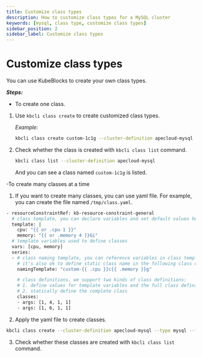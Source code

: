 ```yaml
---
title: Customize class types
description: How to customize class types for a MySQL cluster
keywords: [mysql, class type, customize class types]
sidebar_position: 2
sidebar_label: Customize class types
---
```


# Customize class types

You can use KubeBlocks to create your own class types.

***Steps:***

- To create one class.

1. Use `kbcli class create` to create customized class types.

   *Example:*

   ```bash
   kbcli class create custom-1c1g --cluster-definition apecloud-mysql --type mysql --constraint kb-resource-constraint-general --cpu 1 --memory 1Gi
   ```

2. Check whether the class is created with `kbcli class list` command.

    ```bash
    kbcli class list --cluster-definition apecloud-mysql  
    ```

    And you can see a class named `custom-1c1g` is listed.

-To create many classes at a time

1. If you want to create many classes, you can use yaml file.
For example, you can create the file named `/tmp/class.yaml`.

```bash
- resourceConstraintRef: kb-resource-constraint-general
  # class template, you can declare variables and set default values here
  template: |
    cpu: "{{ or .cpu 1 }}"
    memory: "{{ or .memory 4 }}Gi"
  # template variables used to define classes
  vars: [cpu, memory]
  series:
  - # class naming template, you can reference variables in class template
    # it's also ok to define static class name in the following class definitions
    namingTemplate: "custom-{{ .cpu }}c{{ .memory }}g"

    # class definitions, we support two kinds of class definitions:
    # 1. define values for template variables and the full class definition will be dynamically rendered
    # 2. statically define the complete class
    classes:
    - args: [1, 4, 1, 1]
    - args: [1, 6, 1, 1]
```

2. Apply the yaml file to create classes.

```bash
kbcli class create --cluster-definition apecloud-mysql --type mysql --file /tmp/class.yaml
```

3. Check whether these classes are created with `kbcli class list` command.

